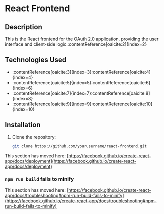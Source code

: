 # React Frontend

## Description

This is the React frontend for the OAuth 2.0 application, providing the user interface and client-side logic.&#8203;:contentReference[oaicite:2]{index=2}

## Technologies Used

- :contentReference[oaicite:3]{index=3}&#8203;:contentReference[oaicite:4]{index=4}
- :contentReference[oaicite:5]{index=5}&#8203;:contentReference[oaicite:6]{index=6}
- :contentReference[oaicite:7]{index=7}&#8203;:contentReference[oaicite:8]{index=8}
- :contentReference[oaicite:9]{index=9}&#8203;:contentReference[oaicite:10]{index=10}

## Installation

1. Clone the repository:

   ```bash
   git clone https://github.com/yourusername/react-frontend.git


This section has moved here: [https://facebook.github.io/create-react-app/docs/deployment](https://facebook.github.io/create-react-app/docs/deployment)

### `npm run build` fails to minify

This section has moved here: [https://facebook.github.io/create-react-app/docs/troubleshooting#npm-run-build-fails-to-minify](https://facebook.github.io/create-react-app/docs/troubleshooting#npm-run-build-fails-to-minify)
